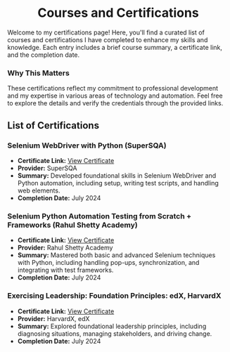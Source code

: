 <h1 align='center'>Courses and Certifications</h1>

Welcome to my certifications page! Here, you'll find a curated list of courses and certifications I have completed to enhance my skills and knowledge. Each entry includes a brief course summary, a certificate link, and the completion date.

### Why This Matters
These certifications reflect my commitment to professional development and my expertise in various areas of technology and automation. Feel free to explore the details and verify the credentials through the provided links.

## List of Certifications

### Selenium WebDriver with Python (SuperSQA)
- **Certificate Link:** [View Certificate](URL-to-Certificate)
- **Provider:** SuperSQA
- **Summary:** Developed foundational skills in Selenium WebDriver and Python automation, including setup, writing test scripts, and handling web elements.
- **Completion Date:** July 2024

### Selenium Python Automation Testing from Scratch + Frameworks (Rahul Shetty Academy)
- **Certificate Link:** [View Certificate](URL-to-Certificate)
- **Provider:** Rahul Shetty Academy
- **Summary:** Mastered both basic and advanced Selenium techniques with Python, including handling pop-ups, synchronization, and integrating with test frameworks.
- **Completion Date:** July 2024

 ### **Exercising Leadership: Foundation Principles: edX, HarvardX**  
- **Certificate Link:** [View Certificate](https://courses.edx.org/certificates/60149bdfe7e54cd19c17586c5ff170a5?_gl=1*lzwmj9*_gcl_au*MzU5MDgxNzkxLjE3MjE5MjMxMTU.*_ga*MTQ0NTgzMzQ2Mi4xNzIxOTIzMTE1*_ga_D3KS4KMDT0*MTcyMjI4NjI4My44LjEuMTcyMjI4NjM4MS42MC4wLjA.)
- **Provider:** HarvardX, edX
- **Summary:** Explored foundational leadership principles, including diagnosing situations, managing stakeholders, and driving change.   
- **Completion Date:** July 2024
  
